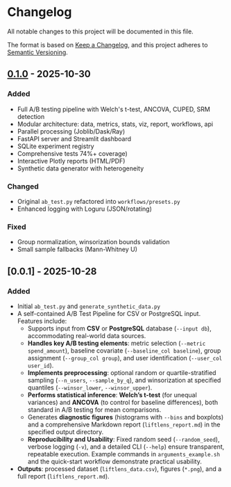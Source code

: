 
# Changelog

All notable changes to this project will be documented in this file.

The format is based on [Keep a Changelog](https://keepachangelog.com/en/1.0.0/), and this project adheres to [Semantic Versioning](https://semver.org/spec/v2.0.0.html).

## [0.1.0] - 2025-10-30
### Added
- Full A/B testing pipeline with Welch's t-test, ANCOVA, CUPED, SRM detection
- Modular architecture: data, metrics, stats, viz, report, workflows, api
- Parallel processing (Joblib/Dask/Ray)
- FastAPI server and Streamlit dashboard
- SQLite experiment registry
- Comprehensive tests 74%+ coverage)
- Interactive Plotly reports (HTML/PDF)
- Synthetic data generator with heterogeneity

### Changed
- Original `ab_test.py` refactored into `workflows/presets.py`
- Enhanced logging with Loguru (JSON/rotating)

### Fixed
- Group normalization, winsorization bounds validation
- Small sample fallbacks (Mann-Whitney U)

## [0.0.1] - 2025-10-28
### Added
- Initial `ab_test.py` and `generate_synthetic_data.py`
- A self-contained A/B Test Pipeline for CSV or PostgreSQL input. Features include:
  - Supports input from **CSV** or **PostgreSQL** database (`--input db`), accommodating real-world data sources.
  - **Handles key A/B testing elements**: metric selection (`--metric spend_amount`), baseline covariate (`--baseline_col baseline`), group assignment (`--group_col group`), and user identification (`--user_col user_id`).
  - **Implements preprocessing**: optional random or quartile-stratified sampling (`--n_users`, `--sample_by_q`), and winsorization at specified quantiles (`--winsor_lower`, `--winsor_upper`).
  - **Performs statistical inference**: **Welch’s t-test** (for unequal variances) and **ANCOVA** (to control for baseline differences), both standard in A/B testing for mean comparisons.
  - Generates **diagnostic figures** (histograms with `--bins` and boxplots) and a comprehensive Markdown report (`liftlens_report.md`) in the specified output directory.
  - **Reproducibility and Usability**: Fixed random seed (`--random_seed`), verbose logging (`-v`), and a detailed CLI (`--help`) ensure transparent, repeatable execution. Example commands in `arguments_example.sh` and the quick-start workflow demonstrate practical usability.
- **Outputs**: processed dataset (`liftlens_data.csv`), figures (`*.png`), and a full report (`liftlens_report.md`).

[0.1.0]: https://github.com/dare-afolabi/liftlens/compare/0.0.1...0.1.0



